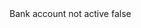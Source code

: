 <?xml version="1.0" encoding="UTF-8"?>
<CustomMetadata xmlns="http://soap.sforce.com/2006/04/metadata">
    <label>Bank account not active</label>
    <protected>false</protected>
</CustomMetadata>
